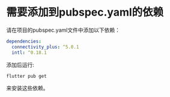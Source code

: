 # 需要添加到pubspec.yaml的依赖

请在项目的pubspec.yaml文件中添加以下依赖：

```yaml
dependencies:
  connectivity_plus: ^5.0.1
  intl: ^0.18.1
```

添加后运行:

```bash
flutter pub get
```

来安装这些依赖。